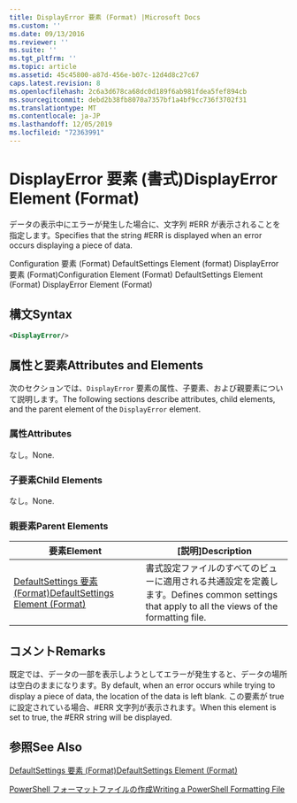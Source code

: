 ```yaml
---
title: DisplayError 要素 (Format) |Microsoft Docs
ms.custom: ''
ms.date: 09/13/2016
ms.reviewer: ''
ms.suite: ''
ms.tgt_pltfrm: ''
ms.topic: article
ms.assetid: 45c45800-a87d-456e-b07c-12d4d8c27c67
caps.latest.revision: 8
ms.openlocfilehash: 2c6a3d678ca68dc0d189f6ab981fdea5fef894cb
ms.sourcegitcommit: debd2b38fb8070a7357bf1a4bf9cc736f3702f31
ms.translationtype: MT
ms.contentlocale: ja-JP
ms.lasthandoff: 12/05/2019
ms.locfileid: "72363991"
---
```

# <a name="displayerror-element-format"></a><span data-ttu-id="6f0f3-102">DisplayError 要素 (書式)</span><span class="sxs-lookup"><span data-stu-id="6f0f3-102">DisplayError Element (Format)</span></span>

<span data-ttu-id="6f0f3-103">データの表示中にエラーが発生した場合に、文字列 #ERR が表示されることを指定します。</span><span class="sxs-lookup"><span data-stu-id="6f0f3-103">Specifies that the string #ERR is displayed when an error occurs displaying a piece of data.</span></span>

<span data-ttu-id="6f0f3-104">Configuration 要素 (Format) DefaultSettings Element (format) DisplayError 要素 (Format)</span><span class="sxs-lookup"><span data-stu-id="6f0f3-104">Configuration Element (Format) DefaultSettings Element (Format) DisplayError Element (Format)</span></span>

## <a name="syntax"></a><span data-ttu-id="6f0f3-105">構文</span><span class="sxs-lookup"><span data-stu-id="6f0f3-105">Syntax</span></span>

```xml
<DisplayError/>
```

## <a name="attributes-and-elements"></a><span data-ttu-id="6f0f3-106">属性と要素</span><span class="sxs-lookup"><span data-stu-id="6f0f3-106">Attributes and Elements</span></span>

<span data-ttu-id="6f0f3-107">次のセクションでは、`DisplayError` 要素の属性、子要素、および親要素について説明します。</span><span class="sxs-lookup"><span data-stu-id="6f0f3-107">The following sections describe attributes, child elements, and the parent element of the `DisplayError` element.</span></span>

### <a name="attributes"></a><span data-ttu-id="6f0f3-108">属性</span><span class="sxs-lookup"><span data-stu-id="6f0f3-108">Attributes</span></span>

<span data-ttu-id="6f0f3-109">なし。</span><span class="sxs-lookup"><span data-stu-id="6f0f3-109">None.</span></span>

### <a name="child-elements"></a><span data-ttu-id="6f0f3-110">子要素</span><span class="sxs-lookup"><span data-stu-id="6f0f3-110">Child Elements</span></span>

<span data-ttu-id="6f0f3-111">なし。</span><span class="sxs-lookup"><span data-stu-id="6f0f3-111">None.</span></span>

### <a name="parent-elements"></a><span data-ttu-id="6f0f3-112">親要素</span><span class="sxs-lookup"><span data-stu-id="6f0f3-112">Parent Elements</span></span>

|<span data-ttu-id="6f0f3-113">要素</span><span class="sxs-lookup"><span data-stu-id="6f0f3-113">Element</span></span>|<span data-ttu-id="6f0f3-114">[説明]</span><span class="sxs-lookup"><span data-stu-id="6f0f3-114">Description</span></span>|
|-------------|-----------------|
|[<span data-ttu-id="6f0f3-115">DefaultSettings 要素 (Format)</span><span class="sxs-lookup"><span data-stu-id="6f0f3-115">DefaultSettings Element (Format)</span></span>](./defaultsettings-element-format.md)|<span data-ttu-id="6f0f3-116">書式設定ファイルのすべてのビューに適用される共通設定を定義します。</span><span class="sxs-lookup"><span data-stu-id="6f0f3-116">Defines common settings that apply to all the views of the formatting file.</span></span>|

## <a name="remarks"></a><span data-ttu-id="6f0f3-117">コメント</span><span class="sxs-lookup"><span data-stu-id="6f0f3-117">Remarks</span></span>

<span data-ttu-id="6f0f3-118">既定では、データの一部を表示しようとしてエラーが発生すると、データの場所は空白のままになります。</span><span class="sxs-lookup"><span data-stu-id="6f0f3-118">By default, when an error occurs while trying to display a piece of data, the location of the data is left blank.</span></span> <span data-ttu-id="6f0f3-119">この要素が true に設定されている場合、#ERR 文字列が表示されます。</span><span class="sxs-lookup"><span data-stu-id="6f0f3-119">When this element is set to true, the #ERR string will be displayed.</span></span>

## <a name="see-also"></a><span data-ttu-id="6f0f3-120">参照</span><span class="sxs-lookup"><span data-stu-id="6f0f3-120">See Also</span></span>

[<span data-ttu-id="6f0f3-121">DefaultSettings 要素 (Format)</span><span class="sxs-lookup"><span data-stu-id="6f0f3-121">DefaultSettings Element (Format)</span></span>](./defaultsettings-element-format.md)

[<span data-ttu-id="6f0f3-122">PowerShell フォーマットファイルの作成</span><span class="sxs-lookup"><span data-stu-id="6f0f3-122">Writing a PowerShell Formatting File</span></span>](./writing-a-powershell-formatting-file.md)
